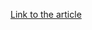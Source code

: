[Link to the article](https://thehackernews.com/2025/09/hiddengh0st-winos-and-kkrat-exploit-seo.html)
